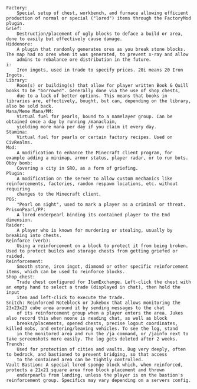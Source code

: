     Factory: 
        Special setup of chest, workbench, and furnace allowing efficient production of normal or special ("lored") items through the FactoryMod plugin.
    Grief: 
        Destruction/placement of ugly blocks to deface a build or area, done to easily but effectively cause damage.
    Hiddenore: 
        A plugin that randomly generates ores as you break stone blocks. The map had no ores when it was generated, to prevent x-ray and allow 
        admins to rebalance ore distribution in the future.
    i: 
        Iron ingots, used in trade to specify prices. 20i means 20 Iron Ingots.
    Library: 
        Room(s) or building(s) that allow for player written Book & Quill books to be "borrowed". Generally done via the use of shop chests, 
        due to a lack of better options. This means that books in libraries are, effectively, bought, but can, depending on the library, also be sold back.
    Mana/Meme Mana/MM: 
        Virtual fuel for pearls, bound to a namelayer group. Can be obtained once a day by running /manaclaim, 
        yielding more mana per day if you claim it every day.
    Stamina: 
        Virtual fuel for pearls or certain factory recipes. Used on CivRealms.
    Mod: 
        A modification to enhance the Minecraft client program, for example adding a minimap, armor status, player radar, or to run bots.
    Obby bomb: 
        Covering a city in SRO, as a form of griefing.
    Plugin: 
        A modification on the server to allow custom mechanics like reinforcements, factories, random respawn locations, etc. without requiring 
        changes to the Minecraft client.
    POS: 
        "Pearl on sight", used to mark a player as a criminal or threat.
    PrisonPearl/PP: 
        A lored enderpearl binding its contained player to the End dimension.
    Raider: 
        A player who is known for murdering or stealing, usually by breaking into chests.
    Reinforce (verb): 
        Using a reinforcement on a block to protect it from being broken. Used to protect builds and storage chests from getting griefed or raided.
    Reinforcement: 
        Smooth stone, iron ingot, diamond or other specific reinforcement items, which can be used to reinforce blocks.
    Shop chest: 
        Trade chest configured for ItemExchange. Left-click the chest with an empty hand to select a trade (displayed in chat), then hold the input 
        item and left-click to execute the trade.
    Snitch: Reinforced Noteblock or Jukebox that allows monitoring the 23x23x23 cube area around it by sending messages to the chat 
        of its reinforcement group when a player enters the area. Jukes also record this when noone is reading chat, as well as block 
        breaks/placements, opened chests, precise logout coordinates, killed mobs, and entering/leaving vehicles. To see the log, stand 
        in the monitored area and run the /ja command, or /jainfo next to take screenshots more easily. The log gets deleted after 2 weeks.
    Trench: 
        Used for protection of cities and vaults. Dug very deeply, often to bedrock, and bastioned to prevent bridging, so that access 
        to the contained area can be tightly controlled.
    Vault Bastion: A special lored sponge block which, when reinforced, protects a 21x21 square area from block placement and thrown 
        enderpearls from landing, unless the player is on the bastion's reinforcement group. Specifics may vary depending on a servers config.
